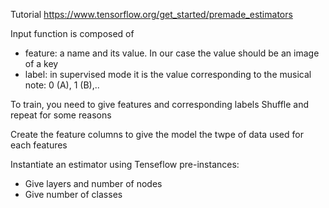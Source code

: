 Tutorial
https://www.tensorflow.org/get_started/premade_estimators

Input function is composed of
* feature: a name and its value. In our case the value should be an image of a key
* label: in supervised mode it is the value corresponding to the musical note: 0 (A), 1 (B),..

To train, you need to give features and corresponding labels
Shuffle and repeat for some reasons

Create the feature columns to give the model the twpe of data used for each features

Instantiate an estimator using Tenseflow pre-instances:
* Give layers and number of nodes
* Give number of classes






